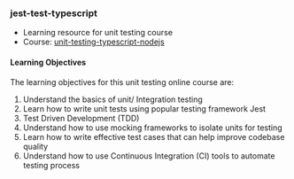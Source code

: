 ### jest-test-typescript
* Learning resource for unit testing course
* Course: [unit-testing-typescript-nodejs](https://www.udemy.com/course/unit-testing-typescript-nodejs/)

#### Learning Objectives
The learning objectives for this unit testing online course are:

1. Understand the basics of unit/ Integration testing
2. Learn how to write unit tests using popular testing framework Jest
3. Test Driven Development (TDD)
4. Understand how to use mocking frameworks to isolate units for testing
5. Learn how to write effective test cases that can help improve codebase quality
6. Understand how to use Continuous Integration (CI) tools to automate testing process
